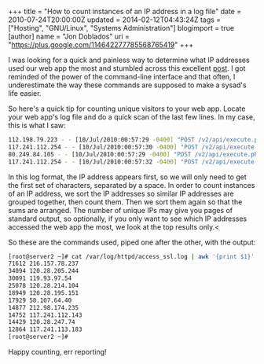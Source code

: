 +++
title = "How to count instances of an IP address in a log file"
date = 2010-07-24T20:00:00Z
updated = 2014-02-12T04:43:24Z
tags = ["Hosting", "GNU/Linux", "Systems Administration"]
blogimport = true 
[author]
	name = "Jon Doblados"
	uri = "https://plus.google.com/114642277785568765419"
+++

I was looking for a quick and painless way to determine what IP addresses used our web app the most and stumbled across this excellent [post](http://encodable.com/tech/blog/2008/12/17/Count_IP_Addresses_in_Access_Log_File_BASH_OneLiner). I got reminded of the power of the command-line interface and that often, I underestimate the way these commands are supposed to make a sysad's life easier.

So here's a quick tip for counting unique visitors to your web app. Locate your web app's log file and do a quick scan of the last few lines. In my case, this is what I saw:
```bash
112.198.79.223 - - [10/Jul/2010:00:57:29 -0400] "POST /v2/api/execute.php?method=upload_time&amp;ver=win1.1.15 HTTP/1.1" 200 116 "-" "Mozilla/5.0"
117.241.112.254 - - [10/Jul/2010:00:57:30 -0400] "POST /v2/api/execute.php?method=timestat&amp;ver=win1.1.15 HTTP/1.1" 200 288 "-" "Mozilla/5.0"
80.249.84.105 - - [10/Jul/2010:00:57:29 -0400] "POST /v2/api/execute.php?method=offtime&amp;ver=win1.1.15 HTTP/1.1" 200 19 "-" "Mozilla/5.0"
117.241.112.254 - - [10/Jul/2010:00:57:32 -0400] "POST /v2/api/execute.php?method=get_defaults&amp;ver=win1.1.15 HTTP/1.1" 200 77 "-" "Mozilla/5.0"`
```
In this log format, the IP address appears first, so we will only need to get the first set of characters, separated by a space. In order to count instances of an IP address, we sort the IP addresses so similar IP addresses are grouped together, then count them. Then we sort them again so that the sums are arranged. The number of unique IPs may give you pages of standard output, so optionally, if you only want to see which IP addresses accessed the web app the most, we look at the top results only.<

So these are the commands used, piped one after the other, with the output:

```bash
[root@server2 ~]# cat /var/log/httpd/access_ssl.log | awk '{print $1}' | sort | uniq -c | sort -nr | head
71612 216.157.78.237
34094 120.28.205.244
30091 119.93.97.54
25078 120.28.214.104
18949 120.28.195.151
17929 58.107.64.40
14877 212.98.174.235
14752 117.241.112.143
14429 120.28.247.74
12864 117.241.113.183
[root@server2 ~]#
```
Happy counting, err reporting!